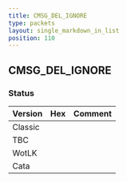 ```yaml
---
title: CMSG_DEL_IGNORE
type: packets
layout: single_markdown_in_list
position: 110
---
```


## CMSG_DEL_IGNORE

### Status

Version | Hex | Comment
---------- | ---------- | ---------- 
Classic |  |  
TBC |  |  
WotLK |  |  
Cata |  |  
